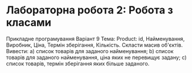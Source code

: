 # Лабораторна робота 2: Робота з класами
Прикладне програмування
Варіант 9
Тема: 
Product: id, Найменування, Виробник, Ціна, Термін зберігання, Кількість. 
Скласти масив об'єктів. Вивести: 
a) список товарів для заданого найменування; 
b) список товарів для заданого найменування, ціна яких не перевищує задану; 
c) список товарів, термін зберігання яких більше заданого. 
